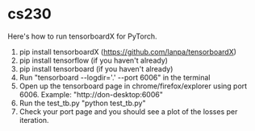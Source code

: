 # cs230
Here's how to run tensorboardX for PyTorch.

1. pip install tensorboardX (https://github.com/lanpa/tensorboardX)
2. pip install tensorflow (if you haven't already)
3. pip install tensorboard (if you haven't already)
4. Run "tensorboard --logdir='.' --port 6006" in the terminal
5. Open up the tensorboard page in chrome/firefox/explorer using port 6006. Example: "http://don-desktop:6006"
6. Run the test\_tb.py "python test\_tb.py"
7. Check your port page and you should see a plot of the losses per iteration. 

